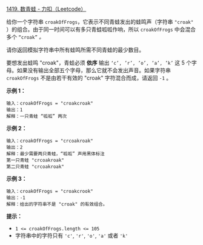 [1419. 数青蛙 - 力扣（Leetcode）](https://leetcode.cn/problems/minimum-number-of-frogs-croaking/description/)

给你一个字符串 `croakOfFrogs`，它表示不同青蛙发出的蛙鸣声（字符串 `"croak"` ）的组合。由于同一时间可以有多只青蛙呱呱作响，所以 `croakOfFrogs` 中会混合多个 `“croak”` *。*

请你返回模拟字符串中所有蛙鸣所需不同青蛙的最少数目。

要想发出蛙鸣 "croak"，青蛙必须 **依序** 输出 `‘c’, ’r’, ’o’, ’a’, ’k’` 这 5 个字母。如果没有输出全部五个字母，那么它就不会发出声音。如果字符串 `croakOfFrogs` 不是由若干有效的 "croak" 字符混合而成，请返回 `-1` 。

 

**示例 1：**

```
输入：croakOfFrogs = "croakcroak"
输出：1 
解释：一只青蛙 “呱呱” 两次
```

**示例 2：**

```
输入：croakOfFrogs = "crcoakroak"
输出：2 
解释：最少需要两只青蛙，“呱呱” 声用黑体标注
第一只青蛙 "crcoakroak"
第二只青蛙 "crcoakroak"
```

**示例 3：**

```
输入：croakOfFrogs = "croakcrook"
输出：-1
解释：给出的字符串不是 "croak" 的有效组合。
```

 

**提示：**

- `1 <= croakOfFrogs.length <= 105`
- 字符串中的字符只有 `'c'`, `'r'`, `'o'`, `'a'` 或者 `'k'`